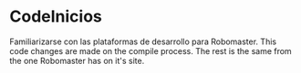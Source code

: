 # CodeInicios

Familiarizarse con las plataformas de desarrollo para Robomaster.
This code changes are made on the compile process. The rest is the same from the one Robomaster has on it's site.

